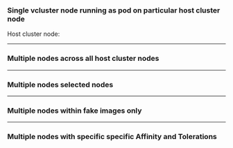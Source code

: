 ### Single vcluster node running as pod on particular host cluster node

Host cluster node:




---

### Multiple nodes across all host cluster nodes


---

### Multiple nodes selected nodes

---

### Multiple nodes within fake images only

---

### Multiple nodes with specific specific Affinity and Tolerations